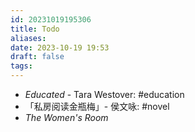 ```yaml
---
id: 20231019195306
title: Todo
aliases: 
date: 2023-10-19 19:53
draft: false
tags:
---
```

- *Educated* - Tara Westover: #education
- 「私房阅读金瓶梅」- 侯文咏: #novel
- *The Women's Room*  
